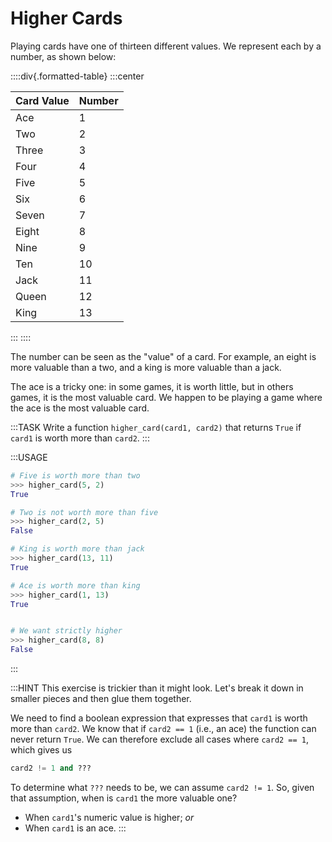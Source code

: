 # Higher Cards

Playing cards have one of thirteen different values.
We represent each by a number, as shown below:

::::div{.formatted-table}
:::center

| Card Value | Number |
| ---------- | ------ |
| Ace | 1 |
| Two | 2 |
| Three | 3 |
| Four | 4 |
| Five | 5 |
| Six | 6 |
| Seven | 7 |
| Eight | 8 |
| Nine | 9 |
| Ten | 10 |
| Jack | 11 |
| Queen | 12 |
| King | 13 |

:::
::::

The number can be seen as the "value" of a card.
For example, an eight is more valuable than a two, and a king is more valuable than a jack.

The ace is a tricky one: in some games, it is worth little, but in others games, it is the most valuable card.
We happen to be playing a game where the ace is the most valuable card.

:::TASK
Write a function `higher_card(card1, card2)` that returns `True` if `card1` is worth more than `card2`.
:::

:::USAGE

```python
# Five is worth more than two
>>> higher_card(5, 2)
True

# Two is not worth more than five
>>> higher_card(2, 5)
False

# King is worth more than jack
>>> higher_card(13, 11)
True

# Ace is worth more than king
>>> higher_card(1, 13)
True


# We want strictly higher
>>> higher_card(8, 8)
False
```

:::

:::HINT
This exercise is trickier than it might look.
Let's break it down in smaller pieces and then glue them together.

We need to find a boolean expression that expresses that `card1` is worth more than `card2`.
We know that if `card2 == 1` (i.e., an ace) the function can never return `True`.
We can therefore exclude all cases where `card2 == 1`, which gives us

```python
card2 != 1 and ???
```

To determine what `???` needs to be, we can assume `card2 != 1`.
So, given that assumption, when is `card1` the more valuable one?

* When `card1`'s numeric value is higher; *or*
* When `card1` is an ace.
:::
